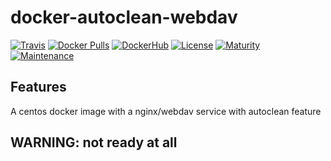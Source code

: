 # docker-autoclean-webdav

[![Travis](https://img.shields.io/travis/thefab/docker-autoclean-webdav.svg)](https://travis-ci.org/thefab/docker-autoclean-webdav)
[![Docker Pulls](https://img.shields.io/docker/pulls/thefab/autoclean-webdav.svg)](https://hub.docker.com/r/thefab/thefab/autoclean-webdav/)
[![DockerHub](https://img.shields.io/badge/docker%20hub-link-green.svg)](https://hub.docker.com/r/thefab/thefab/autoclean-webdav/)
[![License](https://img.shields.io/badge/license-MIT-blue.svg)]()
[![Maturity](https://img.shields.io/badge/maturity-alpha-red.svg)]()
[![Maintenance](https://img.shields.io/maintenance/no/2016.svg)]()

## Features

A centos docker image with a nginx/webdav service with autoclean feature

## WARNING: not ready at all
